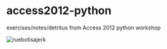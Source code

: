 access2012-python
=================

exercises/notes/detritus from Access 2012 python workshop

![ruebotisajerk](http://i.imgur.com/KZyE2.jpg)
